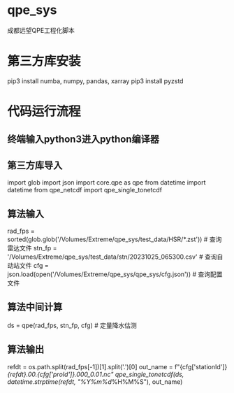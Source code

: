 # qpe_sys
成都远望QPE工程化脚本

# 第三方库安装
pip3 install numba, numpy, pandas, xarray
pip3 install pyzstd

# 代码运行流程
## 终端输入python3进入python编译器
## 第三方库导入
import glob
import json
import core.qpe as qpe
from datetime import datetime
from qpe_netcdf import qpe_single_tonetcdf
## 算法输入
rad_fps = sorted(glob.glob('/Volumes/Extreme/qpe_sys/test_data/HSR/*.zst')) # 查询雷达文件
stn_fp = '/Volumes/Extreme/qpe_sys/test_data/stn/20231025_065300.csv' # 查询自动站文件
cfg = json.load(open('/Volumes/Extreme/qpe_sys/qpe_sys/cfg.json')) # 查询配置文件
## 算法中间计算
ds = qpe(rad_fps, stn_fp, cfg) # 定量降水估测
## 算法输出
refdt = os.path.split(rad_fps[-1])[1].split('.')[0]
out_name = f"{cfg['stationId']}_{refdt}.00.{cfg['proId']}.000_0.01.nc"
qpe_single_tonetcdf(ds, datetime.strptime(refdt, "%Y%m%d_%H%M%S"), out_name)
